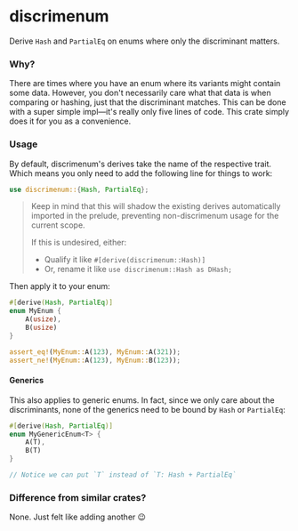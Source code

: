 # discrimenum

Derive `Hash` and `PartialEq` on enums where only the discriminant matters.

### Why?

There are times where you have an enum where its variants might contain some data. However, you don't necessarily care
what that data is when comparing or hashing, just that the discriminant matches. This can be done with a super simple
impl—it's really only five lines of code. This crate simply does it for you as a convenience.

### Usage

By default, discrimenum's derives take the name of the respective trait. Which means you only need to add the following
line for things to work:

```rust
use discrimenum::{Hash, PartialEq};
```

> Keep in mind that this will shadow the existing derives automatically imported in the prelude, preventing non-discrimenum usage for the current scope.
>
> If this is undesired, either:
> * Qualify it like `#[derive(discrimenum::Hash)]`
> * Or, rename it like `use discrimenum::Hash as DHash;`

Then apply it to your enum:

```rust
#[derive(Hash, PartialEq)]
enum MyEnum {
    A(usize),
    B(usize)
}

assert_eq!(MyEnum::A(123), MyEnum::A(321));
assert_ne!(MyEnum::A(123), MyEnum::B(123));
```

#### Generics

This also applies to generic enums. In fact, since we only care about the discriminants, none of the generics need to be
bound by `Hash` or `PartialEq`:

```rust
#[derive(Hash, PartialEq)]
enum MyGenericEnum<T> {
    A(T),
    B(T)
}

// Notice we can put `T` instead of `T: Hash + PartialEq` 
```

### Difference from similar crates?

None. Just felt like adding another 😉

